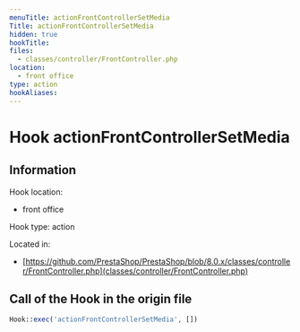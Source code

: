 ```yaml
---
menuTitle: actionFrontControllerSetMedia
Title: actionFrontControllerSetMedia
hidden: true
hookTitle: 
files:
  - classes/controller/FrontController.php
location:
  - front office
type: action
hookAliases:
---
```


# Hook actionFrontControllerSetMedia

## Information

Hook location:
  - front office

Hook type: action

Located in: 
  - [https://github.com/PrestaShop/PrestaShop/blob/8.0.x/classes/controller/FrontController.php](classes/controller/FrontController.php)

## Call of the Hook in the origin file

```php
Hook::exec('actionFrontControllerSetMedia', [])
```